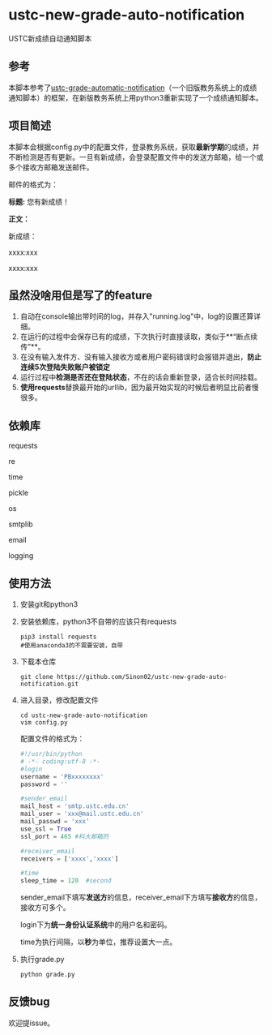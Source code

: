 # ustc-new-grade-auto-notification

USTC新成绩自动通知脚本



## 参考

本脚本参考了[ustc-grade-automatic-notification](https://github.com/zzh1996/ustc-grade-automatic-notification)（一个旧版教务系统上的成绩通知脚本）的框架，在新版教务系统上用python3重新实现了一个成绩通知脚本。

## 项目简述

本脚本会根据config.py中的配置文件，登录教务系统，获取**最新学期**的成绩，并不断检测是否有更新。一旦有新成绩，会登录配置文件中的发送方邮箱，给一个或多个接收方邮箱发送邮件。

邮件的格式为：

**标题:** 您有新成绩！

**正文：**

新成绩：

xxxx:xxx

xxxx:xxx



## 虽然没啥用但是写了的feature

1. 自动在console输出带时间的log，并存入"running.log"中，log的设置还算详细。
2. 在运行的过程中会保存已有的成绩，下次执行时直接读取，类似于**“断点续传”**。
3. 在没有输入发件方、没有输入接收方或者用户密码错误时会报错并退出，**防止连续5次登陆失败账户被锁定**
4. 运行过程中**检测是否还在登陆状态**，不在的话会重新登录，适合长时间挂载。
5. **使用requests**替换最开始的urllib，因为最开始实现的时候后者明显比前者慢很多。



## 依赖库

requests

re

time

pickle

os

smtplib

email

logging



## 使用方法

1. 安装git和python3

2. 安装依赖库，python3不自带的应该只有requests

   ```shell
   pip3 install requests
   #使用anaconda3的不需要安装，自带
   ```

3. 下载本仓库

   ```shell
   git clone https://github.com/Sinon02/ustc-new-grade-auto-notification.git
   ```

4. 进入目录，修改配置文件

   ```shell
   cd ustc-new-grade-auto-notification
   vim config.py
   ```

   配置文件的格式为：

   ```python
   #!/usr/bin/python
   # -*- coding:utf-8 -*-
   #login
   username = 'PBxxxxxxxx'
   password = ''
   
   #sender_email
   mail_host = 'smtp.ustc.edu.cn'
   mail_user = 'xxx@mail.ustc.edu.cn'
   mail_passwd = 'xxx'
   use_ssl = True
   ssl_port = 465 #科大邮箱的
   
   #receiver_email
   receivers = ['xxxx','xxxx']
   
   #time
   sleep_time = 120  #second
   ```

   sender_email下填写**发送方**的信息，receiver_email下方填写**接收方**的信息，接收方可多个。

   login下为**统一身份认证系统**中的用户名和密码。

   time为执行间隔，以**秒**为单位，推荐设置大一点。

5. 执行grade.py

   ```python
   python grade.py
   ```



## 反馈bug

欢迎提issue。